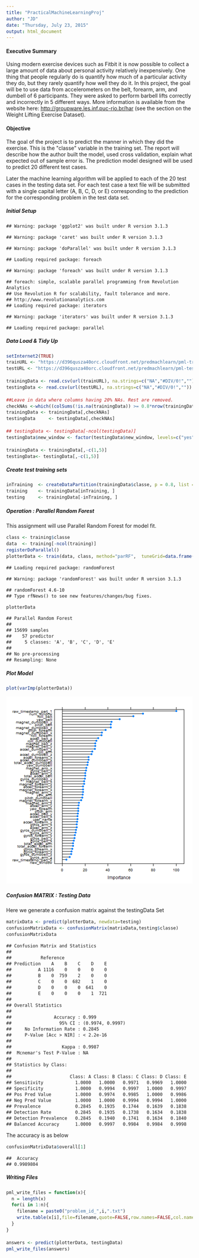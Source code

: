 ```yaml
---
title: "PracticalMachineLearningProj"
author: "JD"
date: "Thursday, July 23, 2015"
output: html_document
---
```

#### Executive Summary
Using modern exercise devices such as Fitbit it is now possible to collect a large amount of data about personal activity relatively inexpensively. One thing that people regularly do is quantify how much of a particular activity they do, but they rarely quantify how well they do it. In this project, the goal will be to use data from accelerometers on the belt, forearm, arm, and dumbell of 6 participants. They were asked to perform barbell lifts correctly and incorrectly in 5 different ways. More information is available from the website here: http://groupware.les.inf.puc-rio.br/har (see the section on the Weight Lifting Exercise Dataset). 


#### Objective

The goal of the project is to predict the manner in which they did the exercise. This is the "classe" variable in the training set. The report will describe how the author built the model, used cross validation, explain what expected out of sample error is. The prediction model designed will be used to predict 20 different test cases. 

Later the machine learning algorithm will be applied to each of the 20 test cases in the testing data set. For each test case a text file will be submitted with a single capital letter (A, B, C, D, or E) corresponding to the prediction for the corresponding problem in the test data set. 


##### Initial Setup


```
## Warning: package 'ggplot2' was built under R version 3.1.3
```

```
## Warning: package 'caret' was built under R version 3.1.3
```

```
## Warning: package 'doParallel' was built under R version 3.1.3
```

```
## Loading required package: foreach
```

```
## Warning: package 'foreach' was built under R version 3.1.3
```

```
## foreach: simple, scalable parallel programming from Revolution Analytics
## Use Revolution R for scalability, fault tolerance and more.
## http://www.revolutionanalytics.com
## Loading required package: iterators
```

```
## Warning: package 'iterators' was built under R version 3.1.3
```

```
## Loading required package: parallel
```

##### Data Load & Tidy Up

```r
setInternet2(TRUE) 
trainURL <- "https://d396qusza40orc.cloudfront.net/predmachlearn/pml-training.csv"
testURL <- "https://d396qusza40orc.cloudfront.net/predmachlearn/pml-testing.csv"

trainingData <- read.csv(url(trainURL), na.strings=c("NA","#DIV/0!",""))
testingData <- read.csv(url(testURL), na.strings=c("NA","#DIV/0!",""))

##Leave in data where columns having 20% NAs. Rest are removed.
checkNAs <-which((colSums(!is.na(trainingData)) >= 0.8*nrow(trainingData)))
trainingData <- trainingData[,checkNAs]
testingData     <- testingData[,checkNAs]

## testingData <- testingData[-ncol(testingData)]
testingData$new_window <- factor(testingData$new_window, levels=c("yes","no"))

trainingData <- trainingData[,-c(1,5)]
testingData<- testingData[,-c(1,5)]
```



##### Create test training sets

```r
inTraining  <- createDataPartition(trainingData$classe, p = 0.8, list = FALSE)
training    <- trainingData[inTraining, ]
testing     <- trainingData[-inTraining, ]
```


##### Operation : Parallel Random Forest

This assignment will use Parallel Random Forest for model fit.



```r
class <- training$classe
data  <- training[-ncol(training)]
registerDoParallel()
plotterData <- train(data, class, method="parRF",  tuneGrid=data.frame(mtry=3),  trControl=trainControl(method="none"))
```

```
## Loading required package: randomForest
```

```
## Warning: package 'randomForest' was built under R version 3.1.3
```

```
## randomForest 4.6-10
## Type rfNews() to see new features/changes/bug fixes.
```

```r
plotterData
```

```
## Parallel Random Forest 
## 
## 15699 samples
##    57 predictor
##     5 classes: 'A', 'B', 'C', 'D', 'E' 
## 
## No pre-processing
## Resampling: None
```


##### Plot Model

```r
plot(varImp(plotterData))
```

![plot of chunk unnamed-chunk-4](figure/unnamed-chunk-4-1.png) 

##### Confusion MATRIX : Testing Data

Here we generate a confusion matrix against the testingData Set


```r
matrixData <- predict(plotterData, newdata=testing)
confusionMatrixData <- confusionMatrix(matrixData,testing$classe)
confusionMatrixData
```

```
## Confusion Matrix and Statistics
## 
##           Reference
## Prediction    A    B    C    D    E
##          A 1116    0    0    0    0
##          B    0  759    2    0    0
##          C    0    0  682    1    0
##          D    0    0    0  641    0
##          E    0    0    0    1  721
## 
## Overall Statistics
##                                           
##                Accuracy : 0.999           
##                  95% CI : (0.9974, 0.9997)
##     No Information Rate : 0.2845          
##     P-Value [Acc > NIR] : < 2.2e-16       
##                                           
##                   Kappa : 0.9987          
##  Mcnemar's Test P-Value : NA              
## 
## Statistics by Class:
## 
##                      Class: A Class: B Class: C Class: D Class: E
## Sensitivity            1.0000   1.0000   0.9971   0.9969   1.0000
## Specificity            1.0000   0.9994   0.9997   1.0000   0.9997
## Pos Pred Value         1.0000   0.9974   0.9985   1.0000   0.9986
## Neg Pred Value         1.0000   1.0000   0.9994   0.9994   1.0000
## Prevalence             0.2845   0.1935   0.1744   0.1639   0.1838
## Detection Rate         0.2845   0.1935   0.1738   0.1634   0.1838
## Detection Prevalence   0.2845   0.1940   0.1741   0.1634   0.1840
## Balanced Accuracy      1.0000   0.9997   0.9984   0.9984   0.9998
```


The accuracy is as below

```r
confusionMatrixData$overall[1]
```

```
##  Accuracy 
## 0.9989804
```

##### Writing Files


```r
pml_write_files = function(x){
  n = length(x)
  for(i in 1:n){
    filename = paste0("problem_id_",i,".txt")
    write.table(x[i],file=filename,quote=FALSE,row.names=FALSE,col.names=FALSE)
  }
}

answers <- predict(plotterData, testingData)
pml_write_files(answers)
```






